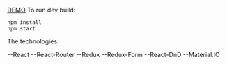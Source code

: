 [DEMO](https://my-notes-13.herokuapp.com/)
To run dev build:

```
npm install
npm start
```
The technologies:

--React
--React-Router
--Redux
--Redux-Form
--React-DnD
--Material.IO
